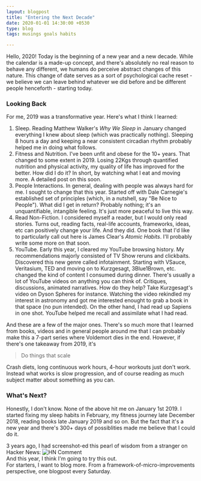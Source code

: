 ```yaml
---
layout: blogpost
title: "Entering the Next Decade"
date: 2020-01-01 14:30:00 +0530
type: blog
tags: musings goals habits

---
```


Hello, 2020! Today is the beginning of a new year and a new decade. While the calendar is a made-up concept, and there's absolutely no real reason to behave any different, we humans do perceive abstract changes of this nature. This change of date serves as a sort of psychological cache reset - we believe we can leave behind whatever we did before and be different people henceforth - starting today.    

### Looking Back
For me, 2019 was a transformative year. Here's what I think I learned:

1. Sleep. Reading Matthew Walker's *Why We Sleep* in January changed everything I knew about sleep (which was practically nothing). Sleeping 8 hours a day and keeping a near consistent circadian rhythm probably helped me in doing what follows.
2. Fitness and Nutrition. I've been unfit and obese for the 10+ years. That changed to some extent in 2019. Losing 22Kgs through quantified nutrition and physical activity, my quality of life has improved for the better. How did I do it? In short, by watching what I eat and moving more. A detailed post on this soon.
3. People Interactions. In general, dealing with people was always hard for me. I sought to change that this year. Started off with Dale Carnegie's established set of principles (which, in a nutshell, say "Be Nice to People"). What did I get in return? Probably nothing; it's an unquantifiable, intangible feeling. It's just more peaceful to live this way. 
4. Read Non-Fiction. I considered myself a reader, but I would only read stories. Turns out, reading facts, real-life accounts, frameworks, ideas, etc can positively change your life. And they did. One book that I'd like to particularly call out here is James Clear's *Atomic Habits*. I'll probably write some more on that soon.
5. YouTube. Early this year, I cleared my YouTube browsing history. My recommendations majorly consisted of TV Show reruns and clickbaits. Discovered this new genre called infotainment. Starting with VSauce, Veritasium, TED and moving on to Kurzgesagt, 3Blue1Brown, etc. changed the kind of content I consumed during dinner. There's usually a lot of YouTube videos on anything you can think of. Critiques, discussions, animated narratives. How do they help? Take Kurzgesagt's video on Dyson Spheres for instance. Watching the video rekindled my interest in astronomy and got me interested enought to grab a book in that space (no pun intended). On the other hand, I had read up Sapiens in one shot. YouTube helped me recall and assimilate what I had read.

And these are a few of the major ones. There's so much more that I learned from books, videos and in general people around me that I can probably make this a 7-part series where Voldemort dies in the end. However, if there's one takeaway from 2019, it's 

> Do things that scale

Crash diets, long continuous work hours, 4-hour workouts just don't work. Instead what works is slow progression, and of course reading as much subject matter about something as you can. 

### What's Next?
Honestly, I don't know. None of the above hit me on January 1st 2019. I started fixing my sleep habits in February, my fitness journey late December 2018, reading books late January 2019 and so on. But the fact that it's a new year and there's 300+ days of possiblities made me believe that I could do it. 

3 years ago, I had screenshot-ed this pearl of wisdom from a stranger on Hacker News:
![HN Comment](https://i.imgur.com/iNM9gkV.jpg)    
And this year, I think I'm going to try this out.    
For starters, I want to blog more. From a framework-of-micro-improvements perspective, one blogpost every Saturday. 
